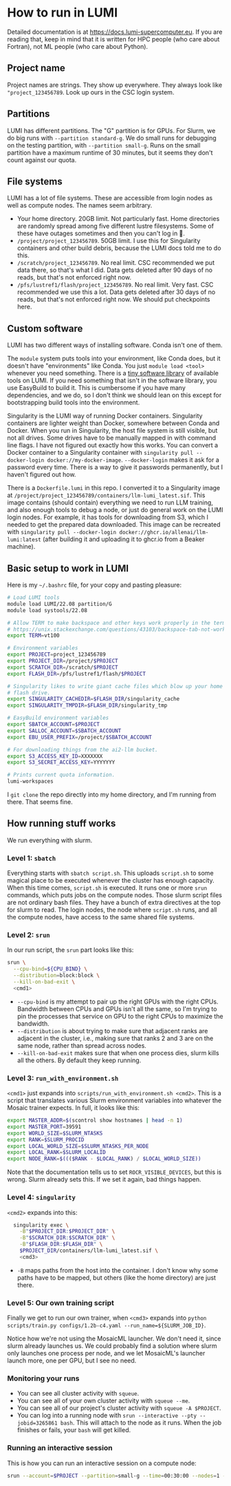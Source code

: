 How to run in LUMI
==================

Detailed documentation is at https://docs.lumi-supercomputer.eu.
If you are reading that, keep in mind that it is written for HPC people (who care about Fortran), not ML people (who care about Python).

## Project name

Project names are strings.
They show up everywhere.
They always look like `"project_123456789`.
Look up ours in the CSC login system.

## Partitions

LUMI has different partitions.
The "G" partition is for GPUs.
For Slurm, we do big runs with `--partition standard-g`.
We do small runs for debugging on the testing partition, with `--partition small-g`.
Runs on the small partition have a maximum runtime of 30 minutes, but it seems they don't count against our quota.

## File systems

LUMI has a lot of file systems.
These are accessible from login nodes as well as compute nodes.
The names seem arbitrary.
* Your home directory. 20GB limit. Not particularly fast. Home directories are randomly spread among five different
  lustre filesystems. Some of these have outages sometimes and then you can't log in 🤷.
* `/project/project_123456789`. 50GB limit. I use this for Singularity containers and other build debris, because
  the LUMI docs told me to do this.
* `/scratch/project_123456789`. No real limit. CSC recommended we put data there, so that's what I did. Data gets deleted after 90 days of no reads, but that's not enforced right now.
* `/pfs/lustref1/flash/project_123456789`. No real limit. Very fast. CSC recommended we use this a lot. Data gets deleted after 30 days of no reads, but that's not enforced right now. We should put checkpoints here.

## Custom software

LUMI has two different ways of installing software.
Conda isn't one of them.

The `module` system puts tools into your environment, like Conda does, but it doesn't have "environments" like
Conda.
You just `module load <tool>` whenever you need something.
There is a [tiny software library](https://lumi-supercomputer.github.io/LUMI-EasyBuild-docs/) of available tools on LUMI.
If you need something that isn't in the software library, you use EasyBuild to build it.
This is cumbersome if you have many dependencies, and we do, so I don't think we should lean on this except for
bootstrapping build tools into the environment.

Singularity is the LUMI way of running Docker containers.
Singularity containers are lighter weight than Docker, somewhere between Conda and Docker.
When you run in Singularity, the host file system is still visible, but not all drives.
Some drives have to be manually mapped in with command line flags.
I have not figured out exactly how this works.
You can convert a Docker container to a Singularity container with `singularity pull --docker-login docker://my-docker-image`.
`--docker-login` makes it ask for a password every time.
There is a way to give it passwords permanently, but I haven't figured out how.

There is a `Dockerfile.lumi` in this repo.
I converted it to a Singularity image at `/project/project_123456789/containers/llm-lumi_latest.sif`.
This image contains (should contain) everything we need to run LLM training, and also enough tools to debug a node, or just do general work on the LUMI login nodes.
For example, it has tools for downloading from S3, which I needed to get the prepared data downloaded.
This image can be recreated with `singularity pull --docker-login docker://ghcr.io/allenai/llm-lumi:latest` (after building it and uploading it to ghcr.io from a Beaker machine).

## Basic setup to work in LUMI

Here is my `~/.bashrc` file, for your copy and pasting pleasure:

```bash
# Load LUMI tools
module load LUMI/22.08 partition/G
module load systools/22.08

# Allow TERM to make backspace and other keys work properly in the terminal.
# https://unix.stackexchange.com/questions/43103/backspace-tab-not-working-in-terminal-using-ssh
export TERM=vt100

# Environment variables
export PROJECT=project_123456789
export PROJECT_DIR=/project/$PROJECT
export SCRATCH_DIR=/scratch/$PROJECT
export FLASH_DIR=/pfs/lustref1/flash/$PROJECT

# Singularity likes to write giant cache files which blow up your home directory quota, so I put it on the
# flash drive.
export SINGULARITY_CACHEDIR=$FLASH_DIR/singularity_cache
export SINGULARITY_TMPDIR=$FLASH_DIR/singularity_tmp

# EasyBuild environment variables
export SBATCH_ACCOUNT=$PROJECT
export SALLOC_ACCOUNT=$SBATCH_ACCOUNT
export EBU_USER_PREFIX=/project/$SBATCH_ACCOUNT

# For downloading things from the ai2-llm bucket.
export S3_ACCESS_KEY_ID=XXXXXXX
export S3_SECRET_ACCESS_KEY=YYYYYYY

# Prints current quota information.
lumi-workspaces
```

I `git clone` the repo directly into my home directory, and I'm running from there.
That seems fine.

## How running stuff works

We run everything with slurm.

### Level 1: `sbatch`

Everything starts with `sbatch script.sh`.
This uploads `script.sh` to some magical place to be executed whenever the cluster has enough capacity.
When this time comes, `script.sh` is executed.
It runs one or more `srun` commands, which puts jobs on the compute nodes.
Those slurm script files are not ordinary bash files.
They have a bunch of extra directives at the top for slurm to read.
The login nodes, the node where `script.sh` runs, and all the compute nodes, have access to the same shared file
systems.

### Level 2: `srun`

In our run script, the `srun` part looks like this:
```bash
srun \
  --cpu-bind=${CPU_BIND} \
  --distribution=block:block \
  --kill-on-bad-exit \
  <cmd1>
```

 * `--cpu-bind` is my attempt to pair up the right GPUs with the right CPUs.
Bandwidth between CPUs and GPUs isn't all the same, so I'm trying to pin the processes that service on GPU to
the right CPUs to maximize the bandwidth.
 * `--distribution` is about trying to make sure that adjacent ranks are adjacent in the cluster, i.e., making sure
that ranks 2 and 3 are on the same node, rather than spread across nodes.
 * `--kill-on-bad-exit` makes sure that when one process dies, slurm kills all the others. By default they keep running.

### Level 3: `run_with_environment.sh`

`<cmd1>` just expands into `scripts/run_with_environment.sh <cmd2>`.
This is a script that translates various Slurm environment variables into whatever the Mosaic trainer expects.
In full, it looks like this:

```bash
export MASTER_ADDR=$(scontrol show hostnames | head -n 1)
export MASTER_PORT=39591
export WORLD_SIZE=$SLURM_NTASKS
export RANK=$SLURM_PROCID
export LOCAL_WORLD_SIZE=$SLURM_NTASKS_PER_NODE
export LOCAL_RANK=$SLURM_LOCALID
export NODE_RANK=$((($RANK - $LOCAL_RANK) / $LOCAL_WORLD_SIZE))
```

Note that the documentation tells us to set `ROCR_VISIBLE_DEVICES`, but this is wrong.
Slurm already sets this.
If we set it again, bad things happen.

### Level 4: `singularity`

`<cmd2>` expands into this:
```bash
  singularity exec \
    -B"$PROJECT_DIR:$PROJECT_DIR" \
    -B"$SCRATCH_DIR:$SCRATCH_DIR" \
    -B"$FLASH_DIR:$FLASH_DIR" \
    $PROJECT_DIR/containers/llm-lumi_latest.sif \
    <cmd3>
```

 * `-B` maps paths from the host into the container. I don't know why some paths have to be mapped, but others (like the home directory) are just there.

### Level 5: Our own training script

Finally we get to run our own trainer, when `<cmd3>` expands into `python scripts/train.py configs/1.2b-c4.yaml --run_name=${SLURM_JOB_ID}`.

Notice how we're not using the MosaicML launcher.
We don't need it, since slurm already launches us.
We could probably find a solution where slurm only launches one process per node, and we let MosaicML's launcher launch more, one per GPU, but I see no need.

### Monitoring your runs

* You can see all cluster activity with `squeue`.
* You can see all of your own cluster activity with `squeue --me`.
* You can see all of our project's cluster activity with `squeue -A $PROJECT`.
* You can log into a running node with `srun --interactive --pty --jobid=3265861 bash`. This will attach to the node as it runs. When the job finishes or fails, your `bash` will get killed.

### Running an interactive session

This is how you can run an interactive session on a compute node:
```bash
srun --account=$PROJECT --partition=small-g --time=00:30:00 --nodes=1 --ntasks-per-node=1 --gpus-per-node=1 --pty bash
```

